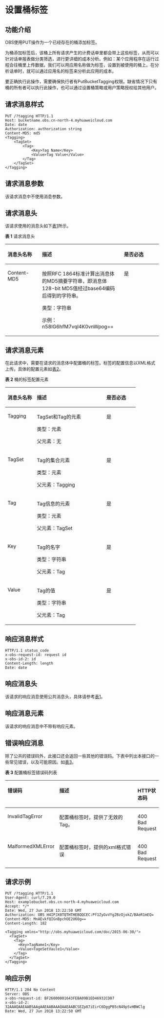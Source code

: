 # 设置桶标签<a name="obs_04_0049"></a>

## 功能介绍<a name="section5584184924715"></a>

OBS使用PUT操作为一个已经存在的桶添加标签。

为桶添加标签后，该桶上所有请求产生的计费话单里都会带上这些标签，从而可以针对话单报表做分类筛选，进行更详细的成本分析。例如：某个应用程序在运行过程会往桶里上传数据，我们可以用应用名称做为标签，设置到被使用的桶上。在分析话单时，就可以通过应用名的标签来分析此应用的成本。

要正确执行此操作，需要确保执行者有PutBucketTagging权限。缺省情况下只有桶的所有者可以执行此操作，也可以通过设置桶策略或用户策略授权给其他用户。

## 请求消息样式<a name="section20347124652614"></a>

```
PUT /?tagging HTTP/1.1 
Host: bucketname.obs.cn-north-4.myhuaweicloud.com 
Date: date
Authorization: authorization string
Content-MD5: md5
<Tagging> 
    <TagSet>
        <Tag> 
            <Key>Tag Name</Key> 
            <Value>Tag Value</Value> 
        </Tag> 
    </TagSet> 
</Tagging>
```

## 请求消息参数<a name="section6834183343213"></a>

该请求消息中不使用消息参数。

## 请求消息头<a name="section386944113319"></a>

该请求使用的消息头如下[表1](#table436706591789)所示。

**表 1**  请求消息头

<a name="table436706591789"></a>
<table><thead align="left"><tr id="row532609251789"><th class="cellrowborder" valign="top" width="22.430000000000003%" id="mcps1.2.4.1.1"><p id="p90786001789"><a name="p90786001789"></a><a name="p90786001789"></a>消息头名称</p>
</th>
<th class="cellrowborder" valign="top" width="53.260000000000005%" id="mcps1.2.4.1.2"><p id="p642780001789"><a name="p642780001789"></a><a name="p642780001789"></a>描述</p>
</th>
<th class="cellrowborder" valign="top" width="24.310000000000002%" id="mcps1.2.4.1.3"><p id="p391355251789"><a name="p391355251789"></a><a name="p391355251789"></a>是否必选</p>
</th>
</tr>
</thead>
<tbody><tr id="row166754071789"><td class="cellrowborder" valign="top" width="22.430000000000003%" headers="mcps1.2.4.1.1 "><p id="p85307541789"><a name="p85307541789"></a><a name="p85307541789"></a>Content-MD5</p>
</td>
<td class="cellrowborder" valign="top" width="53.260000000000005%" headers="mcps1.2.4.1.2 "><p id="p37567828171357"><a name="p37567828171357"></a><a name="p37567828171357"></a>按照RFC 1864标准计算出消息体的MD5摘要字符串，即消息体128-bit MD5值经过base64编码后得到的字符串。</p>
<p id="p2566137171357"><a name="p2566137171357"></a><a name="p2566137171357"></a>类型：字符串</p>
<p id="p58774910171357"><a name="p58774910171357"></a><a name="p58774910171357"></a>示例：n58IG6hfM7vqI4K0vnWpog==</p>
</td>
<td class="cellrowborder" valign="top" width="24.310000000000002%" headers="mcps1.2.4.1.3 "><p id="p14859681789"><a name="p14859681789"></a><a name="p14859681789"></a>是</p>
</td>
</tr>
</tbody>
</table>

## 请求消息元素<a name="section1373213918368"></a>

在此请求中，需要在请求的消息体中配置桶的标签。标签的配置信息以XML格式上传。具体的配置元素如[表2](#table1181123018399)。

**表 2**  桶的标签配置元素

<a name="table1181123018399"></a>
<table><thead align="left"><tr id="row2018917307393"><th class="cellrowborder" valign="top" width="22.430000000000003%" id="mcps1.2.4.1.1"><p id="p19190143043913"><a name="p19190143043913"></a><a name="p19190143043913"></a>消息头名称</p>
</th>
<th class="cellrowborder" valign="top" width="53.260000000000005%" id="mcps1.2.4.1.2"><p id="p019273012397"><a name="p019273012397"></a><a name="p019273012397"></a>描述</p>
</th>
<th class="cellrowborder" valign="top" width="24.310000000000002%" id="mcps1.2.4.1.3"><p id="p2195113033915"><a name="p2195113033915"></a><a name="p2195113033915"></a>是否必选</p>
</th>
</tr>
</thead>
<tbody><tr id="row7197230193913"><td class="cellrowborder" valign="top" width="22.430000000000003%" headers="mcps1.2.4.1.1 "><p id="p125361017184212"><a name="p125361017184212"></a><a name="p125361017184212"></a>Tagging</p>
</td>
<td class="cellrowborder" valign="top" width="53.260000000000005%" headers="mcps1.2.4.1.2 "><p id="p6536111718422"><a name="p6536111718422"></a><a name="p6536111718422"></a>TagSet和Tag的元素</p>
<p id="p85368172423"><a name="p85368172423"></a><a name="p85368172423"></a>类型：元素</p>
<p id="p125365178429"><a name="p125365178429"></a><a name="p125365178429"></a>父元素：无</p>
</td>
<td class="cellrowborder" valign="top" width="24.310000000000002%" headers="mcps1.2.4.1.3 "><p id="p553681720423"><a name="p553681720423"></a><a name="p553681720423"></a>是</p>
</td>
</tr>
<tr id="row12641636422"><td class="cellrowborder" valign="top" width="22.430000000000003%" headers="mcps1.2.4.1.1 "><p id="p3911152616425"><a name="p3911152616425"></a><a name="p3911152616425"></a>TagSet</p>
</td>
<td class="cellrowborder" valign="top" width="53.260000000000005%" headers="mcps1.2.4.1.2 "><p id="p591252604217"><a name="p591252604217"></a><a name="p591252604217"></a>Tag的集合元素</p>
<p id="p391202634216"><a name="p391202634216"></a><a name="p391202634216"></a>类型：元素</p>
<p id="p4912142604210"><a name="p4912142604210"></a><a name="p4912142604210"></a>父元素：Tagging</p>
</td>
<td class="cellrowborder" valign="top" width="24.310000000000002%" headers="mcps1.2.4.1.3 "><p id="p3912326144211"><a name="p3912326144211"></a><a name="p3912326144211"></a>是</p>
</td>
</tr>
<tr id="row944320444211"><td class="cellrowborder" valign="top" width="22.430000000000003%" headers="mcps1.2.4.1.1 "><p id="p163325395428"><a name="p163325395428"></a><a name="p163325395428"></a>Tag</p>
</td>
<td class="cellrowborder" valign="top" width="53.260000000000005%" headers="mcps1.2.4.1.2 "><p id="p8333639114218"><a name="p8333639114218"></a><a name="p8333639114218"></a>Tag信息的元素</p>
<p id="p1233323919429"><a name="p1233323919429"></a><a name="p1233323919429"></a>类型：元素</p>
<p id="p0333163974214"><a name="p0333163974214"></a><a name="p0333163974214"></a>父元素：TagSet</p>
</td>
<td class="cellrowborder" valign="top" width="24.310000000000002%" headers="mcps1.2.4.1.3 "><p id="p333319390424"><a name="p333319390424"></a><a name="p333319390424"></a>是</p>
</td>
</tr>
<tr id="row1314615104218"><td class="cellrowborder" valign="top" width="22.430000000000003%" headers="mcps1.2.4.1.1 "><p id="p11495174818425"><a name="p11495174818425"></a><a name="p11495174818425"></a>Key</p>
</td>
<td class="cellrowborder" valign="top" width="53.260000000000005%" headers="mcps1.2.4.1.2 "><p id="p74952488427"><a name="p74952488427"></a><a name="p74952488427"></a>Tag的名字</p>
<p id="p1349514814423"><a name="p1349514814423"></a><a name="p1349514814423"></a>类型：字符串</p>
<p id="p149512481428"><a name="p149512481428"></a><a name="p149512481428"></a>父元素：Tag</p>
</td>
<td class="cellrowborder" valign="top" width="24.310000000000002%" headers="mcps1.2.4.1.3 "><p id="p18495154864216"><a name="p18495154864216"></a><a name="p18495154864216"></a>是</p>
</td>
</tr>
<tr id="row13866105154213"><td class="cellrowborder" valign="top" width="22.430000000000003%" headers="mcps1.2.4.1.1 "><p id="p196161654134219"><a name="p196161654134219"></a><a name="p196161654134219"></a>Value</p>
</td>
<td class="cellrowborder" valign="top" width="53.260000000000005%" headers="mcps1.2.4.1.2 "><p id="p19616854174215"><a name="p19616854174215"></a><a name="p19616854174215"></a>Tag的值</p>
<p id="p7616135414424"><a name="p7616135414424"></a><a name="p7616135414424"></a>类型：字符串</p>
<p id="p2616105415423"><a name="p2616105415423"></a><a name="p2616105415423"></a>父元素：Tag</p>
</td>
<td class="cellrowborder" valign="top" width="24.310000000000002%" headers="mcps1.2.4.1.3 "><p id="p11616115484210"><a name="p11616115484210"></a><a name="p11616115484210"></a>是</p>
</td>
</tr>
</tbody>
</table>

## 响应消息样式<a name="section52164611437"></a>

```
HTTP/1.1 status_code
x-obs-request-id: request id
x-obs-id-2: id
Content-Length: length
Date: date
```

## 响应消息头<a name="section1253385718430"></a>

该请求的响应消息使用公共消息头，具体请参考[表1](返回结果.md#d0e686)。

## 响应消息元素<a name="section7363166184419"></a>

该请求的响应消息中不带有响应元素。

## 错误响应消息<a name="section8123191694414"></a>

除了公共的错误码外，此接口还会返回一些其他的错误码。下表中列出本接口的一些常见错误，以及可能原因。如[表3](#table12876123320500)。

**表 3**  配置桶标签错误码列表

<a name="table12876123320500"></a>
<table><thead align="left"><tr id="row6301134115016"><th class="cellrowborder" valign="top" width="33.67%" id="mcps1.2.4.1.1"><p id="p183043420504"><a name="p183043420504"></a><a name="p183043420504"></a>错误码</p>
</th>
<th class="cellrowborder" valign="top" width="51.019999999999996%" id="mcps1.2.4.1.2"><p id="p2303340505"><a name="p2303340505"></a><a name="p2303340505"></a>描述</p>
</th>
<th class="cellrowborder" valign="top" width="15.310000000000002%" id="mcps1.2.4.1.3"><p id="p330834115019"><a name="p330834115019"></a><a name="p330834115019"></a>HTTP状态码</p>
</th>
</tr>
</thead>
<tbody><tr id="row5311834135013"><td class="cellrowborder" valign="top" width="33.67%" headers="mcps1.2.4.1.1 "><p id="p5311234185014"><a name="p5311234185014"></a><a name="p5311234185014"></a>InvalidTagError</p>
</td>
<td class="cellrowborder" valign="top" width="51.019999999999996%" headers="mcps1.2.4.1.2 "><p id="p1231143405016"><a name="p1231143405016"></a><a name="p1231143405016"></a>配置桶标签时，提供了无效的Tag。</p>
</td>
<td class="cellrowborder" valign="top" width="15.310000000000002%" headers="mcps1.2.4.1.3 "><p id="p631134165012"><a name="p631134165012"></a><a name="p631134165012"></a>400 Bad Request</p>
</td>
</tr>
<tr id="row173123414508"><td class="cellrowborder" valign="top" width="33.67%" headers="mcps1.2.4.1.1 "><p id="p15318348500"><a name="p15318348500"></a><a name="p15318348500"></a>MalformedXMLError</p>
</td>
<td class="cellrowborder" valign="top" width="51.019999999999996%" headers="mcps1.2.4.1.2 "><p id="p431103465016"><a name="p431103465016"></a><a name="p431103465016"></a>配置桶标签时，提供的xml格式错误</p>
</td>
<td class="cellrowborder" valign="top" width="15.310000000000002%" headers="mcps1.2.4.1.3 "><p id="p12323342506"><a name="p12323342506"></a><a name="p12323342506"></a>400 Bad Request</p>
</td>
</tr>
</tbody>
</table>

## 请求示例<a name="section14819157124617"></a>

```
PUT /?tagging HTTP/1.1
User-Agent: curl/7.29.0
Host: examplebucket.obs.cn-north-4.myhuaweicloud.com
Accept: */*
Date: Wed, 27 Jun 2018 13:22:50 GMT
Authorization: OBS H4IPJX0TQTHTHEBQQCEC:Pf1ZyGvVYg2BzOjokZ/BAeR1mEQ=
Content-MD5: MnAEvkfQIGnBpchOE2U6Og==
Content-Length: 182

<Tagging xmlns="http://obs.myhuaweicloud.com/doc/2015-06-30/">
  <TagSet>
    <Tag>
      <Key>TagName1</Key>
      <Value>TageSetVaule1</Value>
    </Tag>
  </TagSet>
</Tagging>
```

## 响应示例<a name="section13755536443"></a>

```
HTTP/1.1 204 No Content
Server: OBS
x-obs-request-id: BF26000001643FEBA09B1ED46932CD07
x-obs-id-2: 32AAAQAAEAABSAAgAAEAABAAAQAAEAABCSEZp87iEirC6DggPB5cN49pSvHBWClg
Date: Wed, 27 Jun 2018 13:22:50 GMT
```

